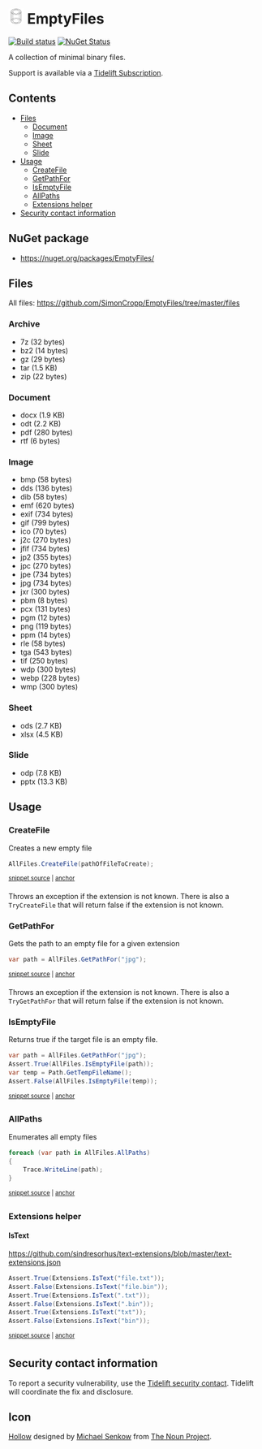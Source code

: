 <!--
GENERATED FILE - DO NOT EDIT
This file was generated by [MarkdownSnippets](https://github.com/SimonCropp/MarkdownSnippets).
Source File: /readme.source.md
To change this file edit the source file and then run MarkdownSnippets.
-->

# <img src="/src/icon.png" height="30px"> EmptyFiles

[![Build status](https://ci.appveyor.com/api/projects/status/4mrhpal9rwtqajws/branch/master?svg=true)](https://ci.appveyor.com/project/SimonCropp/EmptyFiles)
[![NuGet Status](https://img.shields.io/nuget/v/EmptyFiles.svg?label=EmptyFiles)](https://www.nuget.org/packages/EmptyFiles/)

A collection of minimal binary files.

Support is available via a [Tidelift Subscription](https://tidelift.com/subscription/pkg/nuget-emptyfiles?utm_source=nuget-emptyfiles&utm_medium=referral&utm_campaign=enterprise).

<!-- toc -->
## Contents

  * [Files](#files)
    * [Document](#document)
    * [Image](#image)
    * [Sheet](#sheet)
    * [Slide](#slide)
  * [Usage](#usage)
    * [CreateFile](#createfile)
    * [GetPathFor](#getpathfor)
    * [IsEmptyFile](#isemptyfile)
    * [AllPaths](#allpaths)
    * [Extensions helper](#extensions-helper)
  * [Security contact information](#security-contact-information)<!-- endtoc -->


## NuGet package

 * https://nuget.org/packages/EmptyFiles/


## Files

All files: https://github.com/SimonCropp/EmptyFiles/tree/master/files

### Archive <!-- include: extensions. path: /src/EmptyFiles.Tests/extensions.include.md -->

  * 7z (32 bytes)
  * bz2 (14 bytes)
  * gz (29 bytes)
  * tar (1.5 KB)
  * zip (22 bytes)
### Document

  * docx (1.9 KB)
  * odt (2.2 KB)
  * pdf (280 bytes)
  * rtf (6 bytes)
### Image

  * bmp (58 bytes)
  * dds (136 bytes)
  * dib (58 bytes)
  * emf (620 bytes)
  * exif (734 bytes)
  * gif (799 bytes)
  * ico (70 bytes)
  * j2c (270 bytes)
  * jfif (734 bytes)
  * jp2 (355 bytes)
  * jpc (270 bytes)
  * jpe (734 bytes)
  * jpg (734 bytes)
  * jxr (300 bytes)
  * pbm (8 bytes)
  * pcx (131 bytes)
  * pgm (12 bytes)
  * png (119 bytes)
  * ppm (14 bytes)
  * rle (58 bytes)
  * tga (543 bytes)
  * tif (250 bytes)
  * wdp (300 bytes)
  * webp (228 bytes)
  * wmp (300 bytes)
### Sheet

  * ods (2.7 KB)
  * xlsx (4.5 KB)
### Slide

  * odp (7.8 KB)
  * pptx (13.3 KB) <!-- end include: extensions. path: /src/EmptyFiles.Tests/extensions.include.md -->


## Usage


### CreateFile

Creates a new empty file

<!-- snippet: CreateFile -->
<a id='snippet-createfile'/></a>
```cs
AllFiles.CreateFile(pathOfFileToCreate);
```
<sup><a href='/src/EmptyFiles.Tests/Tests.cs#L45-L47' title='File snippet `createfile` was extracted from'>snippet source</a> | <a href='#snippet-createfile' title='Navigate to start of snippet `createfile`'>anchor</a></sup>
<!-- endsnippet -->

Throws an exception if the extension is not known. There is also a `TryCreateFile` that will return false if the extension is not known.


### GetPathFor

Gets the path to an empty file for a given extension

<!-- snippet: GetPathFor -->
<a id='snippet-getpathfor'/></a>
```cs
var path = AllFiles.GetPathFor("jpg");
```
<sup><a href='/src/EmptyFiles.Tests/Tests.cs#L30-L32' title='File snippet `getpathfor` was extracted from'>snippet source</a> | <a href='#snippet-getpathfor' title='Navigate to start of snippet `getpathfor`'>anchor</a></sup>
<!-- endsnippet -->

Throws an exception if the extension is not known. There is also a `TryGetPathFor` that will return false if the extension is not known.


### IsEmptyFile

Returns true if the target file is an empty file.

<!-- snippet: IsEmptyFile -->
<a id='snippet-isemptyfile'/></a>
```cs
var path = AllFiles.GetPathFor("jpg");
Assert.True(AllFiles.IsEmptyFile(path));
var temp = Path.GetTempFileName();
Assert.False(AllFiles.IsEmptyFile(temp));
```
<sup><a href='/src/EmptyFiles.Tests/Tests.cs#L71-L76' title='File snippet `isemptyfile` was extracted from'>snippet source</a> | <a href='#snippet-isemptyfile' title='Navigate to start of snippet `isemptyfile`'>anchor</a></sup>
<!-- endsnippet -->


### AllPaths

Enumerates all empty files

<!-- snippet: AllPaths -->
<a id='snippet-allpaths'/></a>
```cs
foreach (var path in AllFiles.AllPaths)
{
    Trace.WriteLine(path);
}
```
<sup><a href='/src/EmptyFiles.Tests/Tests.cs#L87-L92' title='File snippet `allpaths` was extracted from'>snippet source</a> | <a href='#snippet-allpaths' title='Navigate to start of snippet `allpaths`'>anchor</a></sup>
<!-- endsnippet -->


### Extensions helper


#### IsText

https://github.com/sindresorhus/text-extensions/blob/master/text-extensions.json

<!-- snippet: IsText -->
<a id='snippet-istext'/></a>
```cs
Assert.True(Extensions.IsText("file.txt"));
Assert.False(Extensions.IsText("file.bin"));
Assert.True(Extensions.IsText(".txt"));
Assert.False(Extensions.IsText(".bin"));
Assert.True(Extensions.IsText("txt"));
Assert.False(Extensions.IsText("bin"));
```
<sup><a href='/src/EmptyFiles.Tests/ExtensionsTests.cs#L11-L18' title='File snippet `istext` was extracted from'>snippet source</a> | <a href='#snippet-istext' title='Navigate to start of snippet `istext`'>anchor</a></sup>
<!-- endsnippet -->


## Security contact information

To report a security vulnerability, use the [Tidelift security contact](https://tidelift.com/security). Tidelift will coordinate the fix and disclosure.


## Icon

[Hollow](https://thenounproject.com/term/hollow/51835/) designed by [Michael Senkow](https://thenounproject.com/mhsenkow/) from [The Noun Project](https://thenounproject.com).
